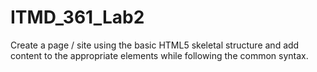 # ITMD_361_Lab2
Create a page / site using the basic HTML5 skeletal structure and add content to the appropriate elements while following the common syntax.
